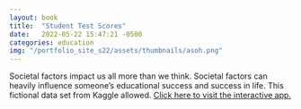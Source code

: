 ```yaml
---
layout: book
title:  "Student Test Scores"
date:   2022-05-22 15:47:21 -0500
categories: education
img: "/portfolio_site_s22/assets/thumbnails/asoh.png"
---
```


Societal factors impact us all more than we think. Societal factors can heavily influence
someone’s educational success and success in life. This fictional data set from Kaggle allowed. [Click here to visit the interactive app.](https://data-viz.it.wisc.edu/content/fe0e6807-1b1b-4e87-979c-fade39f52b57/)

[jekyll-docs]: https://jekyllrb.com/docs/home
[jekyll-gh]:   https://github.com/jekyll/jekyll
[jekyll-talk]: https://talk.jekyllrb.com/

